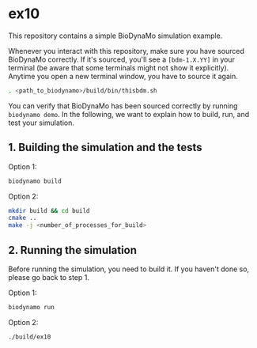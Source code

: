 # ex10

This repository contains a simple BioDynaMo simulation example.

Whenever you interact with this repository, make sure you have sourced BioDynaMo
correctly. If it's sourced, you'll see a `[bdm-1.X.YY]` in your terminal
(be aware that some terminals might not show it explicitly).
Anytime you open a new terminal window, you have to source it again.
```bash
. <path_to_biodynamo>/build/bin/thisbdm.sh
```

You can verify that BioDynaMo has been sourced correctly by running
`biodynamo demo`. In the following, we want to explain how to build, run, and
test your simulation.

## 1. Building the simulation and the tests

Option 1:
```bash
biodynamo build
```

Option 2:
```bash
mkdir build && cd build
cmake ..
make -j <number_of_processes_for_build>
```

## 2. Running the simulation

Before running the simulation, you need to build it. If you haven't done so,
please go back to step 1.

Option 1:
```bash
biodynamo run
```

Option 2:
```
./build/ex10
```
